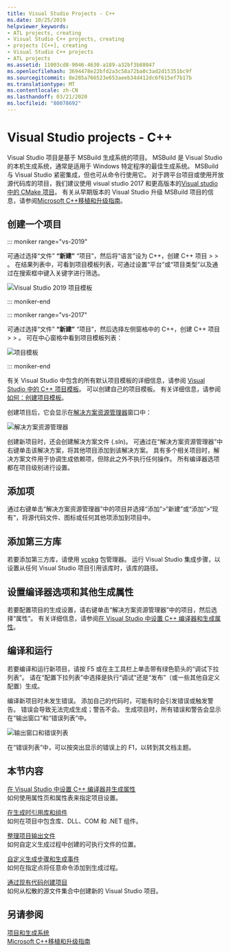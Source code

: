 ```yaml
---
title: Visual Studio Projects - C++
ms.date: 10/25/2019
helpviewer_keywords:
- ATL projects, creating
- Visual Studio C++ projects, creating
- projects [C++], creating
- Visual Studio C++ projects
- ATL projects
ms.assetid: 11003cd8-9046-4630-a189-a32bf3b88047
ms.openlocfilehash: 3694478e22bfd2a3c58a72ba0c3ad2d15351bc9f
ms.sourcegitcommit: 8e285a766523e653aeeb34d412dc6f615ef7b17b
ms.translationtype: MT
ms.contentlocale: zh-CN
ms.lasthandoff: 03/21/2020
ms.locfileid: "80078692"
---
```

# <a name="visual-studio-projects---c"></a>Visual Studio projects - C++

Visual Studio 项目是基于 MSBuild 生成系统的项目。 MSBuild 是 Visual Studio 的本机生成系统，通常是适用于 Windows 特定程序的最佳生成系统。 MSBuild 与 Visual Studio 紧密集成，但也可从命令行使用它。 对于跨平台项目或使用开放源代码库的项目，我们建议使用 visual studio 2017 和更高版本的[Visual studio 中的 CMake 项目](cmake-projects-in-visual-studio.md)。 有关从早期版本的 Visual Studio 升级 MSBuild 项目的信息，请参阅[Microsoft C++移植和升级指南](../porting/visual-cpp-porting-and-upgrading-guide.md)。

## <a name="create-a-project"></a>创建一个项目

::: moniker range="vs-2019"

可通过选择“文件” **“新建”** “项目”，然后将“语言”设为 C++，创建 C++ 项目 >  > 。 在结果列表中，可看到项目模板列表，可通过设置“平台”或“项目类型”以及通过在搜索框中键入关键字进行筛选。

   ![Visual Studio 2019 项目模板](../build/media/vs2019-choose-console-app.png "Visual Studio 2019“新建项目”对话框")

::: moniker-end

::: moniker range="vs-2017"

可通过选择“文件” **“新建”** “项目”，然后选择左侧窗格中的 C++，创建 C++ 项目 >  > 。 可在中心窗格中看到项目模板列表：

   ![项目模板](../overview/media/vs2017-new-project.png "Visual Studio 2017“新建项目”对话框")

::: moniker-end

有关 Visual Studio 中包含的所有默认项目模板的详细信息，请参阅 [Visual Studio 中的 C++ 项目模板](reference/visual-cpp-project-types.md)。 可以创建自己的项目模板。 有关详细信息，请参阅[如何：创建项目模板](/visualstudio/ide/how-to-create-project-templates)。

创建项目后，它会显示在[解决方案资源管理器](/visualstudio/ide/solutions-and-projects-in-visual-studio)窗口中：

   ![解决方案资源管理器](media/mathlibrary-solution-explorer-153.png)

创建新项目时，还会创建解决方案文件 (.sln)。 可通过在“解决方案资源管理器”中右键单击该解决方案，将其他项目添加到该解决方案。 具有多个相关项目时，解决方案文件用于协调生成依赖项，但除此之外不执行任何操作。 所有编译器选项都在项目级别进行设置。

## <a name="add-items"></a>添加项

通过右键单击“解决方案资源管理器”中的项目并选择“添加”>“新建”或“添加”>“现有”，将源代码文件、图标或任何其他项添加到项目中。

## <a name="add-third-party-libraries"></a>添加第三方库

若要添加第三方库，请使用 [vcpkg](vcpkg.md) 包管理器。 运行 Visual Studio 集成步骤，以设置从任何 Visual Studio 项目引用该库时，该库的路径。

## <a name="set-compiler-options-and-other-build-properties"></a>设置编译器选项和其他生成属性

若要配置项目的生成设置，请右键单击“解决方案资源管理器”中的项目，然后选择“属性”。 有关详细信息，请参阅[在 Visual Studio 中设置 C++ 编译器和生成属性](working-with-project-properties.md)。

## <a name="compile-and-run"></a>编译和运行

若要编译和运行新项目，请按 F5 或在主工具栏上单击带有绿色箭头的“调试下拉列表”。 请在“配置下拉列表”中选择是执行“调试”还是“发布”（或一些其他自定义配置）生成。

编译新项目时未发生错误。 添加自己的代码时，可能有时会引发错误或触发警告。 错误会导致无法完成生成；警告不会。 生成项目时，所有错误和警告会显示在“输出窗口”和“错误列表”中。

   ![输出窗口和错误列表](../overview/media/vs2017-output-error-list.png)

在“错误列表”中，可以按突出显示的错误上的 F1，以转到其文档主题。

## <a name="in-this-section"></a>本节内容

[在 Visual Studio 中设置 C++ 编译器并生成属性](working-with-project-properties.md)<br/>
如何使用属性页和属性表来指定项目设置。

[在生成时引用库和组件](adding-references-in-visual-cpp-projects.md)<br/>
如何在项目中包含库、DLL、COM 和 .NET 组件。

[整理项目输出文件](how-to-organize-project-output-files-for-builds.md)<br/>
如何自定义生成过程中创建的可执行文件的位置。

[自定义生成步骤和生成事件](understanding-custom-build-steps-and-build-events.md)<br/>
如何在指定点将任意命令添加到生成过程。

[通过现有代码创建项目](how-to-create-a-cpp-project-from-existing-code.md)<br/>
如何从松散的源文件集合中创建新的 Visual Studio 项目。

## <a name="see-also"></a>另请参阅

[项目和生成系统](projects-and-build-systems-cpp.md)<br>
[Microsoft C++移植和升级指南](../porting/visual-cpp-porting-and-upgrading-guide.md)
